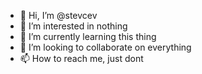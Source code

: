 - 👋 Hi, I’m @stevcev
- 👀 I’m interested in nothing
- 🌱 I’m currently learning this thing
- 💞️ I’m looking to collaborate on everything
- 📫 How to reach me, just dont

<!---
stevcev/stevcev is a ✨ special ✨ repository because its `README.md` (this file) appears on your GitHub profile.
You can click the Preview link to take a look at your changes.
--->
